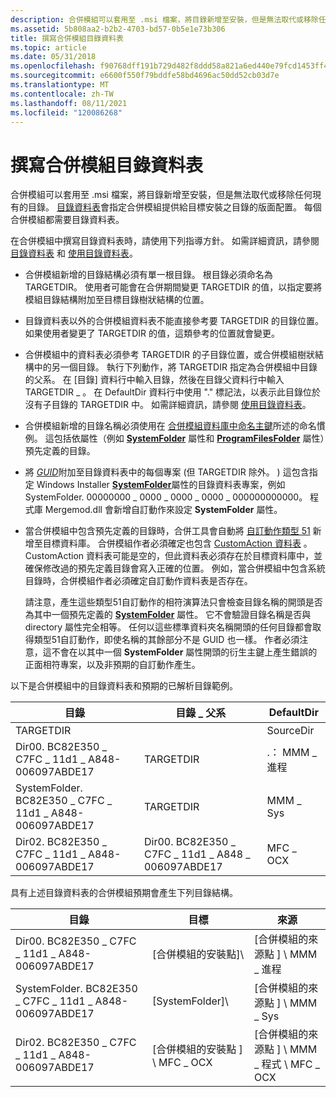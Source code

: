 ```yaml
---
description: 合併模組可以套用至 .msi 檔案，將目錄新增至安裝，但是無法取代或移除任何現有的目錄。
ms.assetid: 5b808aa2-b2b2-4703-bd57-0b5e1e73b306
title: 撰寫合併模組目錄資料表
ms.topic: article
ms.date: 05/31/2018
ms.openlocfilehash: f90768dff191b729d482f8ddd58a821a6ed440e79fcd1453ff412aaf7b8a76fb
ms.sourcegitcommit: e6600f550f79bddfe58bd4696ac50dd52cb03d7e
ms.translationtype: MT
ms.contentlocale: zh-TW
ms.lasthandoff: 08/11/2021
ms.locfileid: "120086268"
---
```

# <a name="authoring-merge-module-directory-tables"></a>撰寫合併模組目錄資料表

合併模組可以套用至 .msi 檔案，將目錄新增至安裝，但是無法取代或移除任何現有的目錄。 [目錄資料表](directory-table.md)會指定合併模組提供給目標安裝之目錄的版面配置。 每個合併模組都需要目錄資料表。

在合併模組中撰寫目錄資料表時，請使用下列指導方針。 如需詳細資訊，請參閱 [目錄資料表](directory-table.md) 和 [使用目錄資料表](using-the-directory-table.md)。

-   合併模組新增的目錄結構必須有單一根目錄。 根目錄必須命名為 TARGETDIR。 使用者可能會在合併期間變更 TARGETDIR 的值，以指定要將模組目錄結構附加至目標目錄樹狀結構的位置。
-   目錄資料表以外的合併模組資料表不能直接參考要 TARGETDIR 的目錄位置。 如果使用者變更了 TARGETDIR 的值，這類參考的位置就會變更。
-   合併模組中的資料表必須參考 TARGETDIR 的子目錄位置，或合併模組樹狀結構中的另一個目錄。 執行下列動作，將 TARGETDIR 指定為合併模組中目錄的父系。 在 [目錄] 資料行中輸入目錄，然後在目錄父資料行中輸入 TARGETDIR \_ 。 在 DefaultDir 資料行中使用 "." 標記法，以表示此目錄位於沒有子目錄的 TARGETDIR 中。 如需詳細資訊，請參閱 [使用目錄資料表](using-the-directory-table.md)。
-   合併模組新增的目錄名稱必須使用在 [合併模組資料庫中命名主鍵](naming-primary-keys-in-merge-module-databases.md)所述的命名慣例。 這包括依屬性（例如 [**SystemFolder**](systemfolder.md) 屬性和 [**ProgramFilesFolder**](programfilesfolder.md) 屬性）預先定義的目錄。
-   將 [*GUID*](g-gly.md)附加至目錄資料表中的每個專案 (但 TARGETDIR 除外。 ) 這包含指定 Windows Installer [**SystemFolder**](systemfolder.md)屬性的目錄資料表專案，例如 SystemFolder. 00000000 \_ 0000 \_ 0000 \_ 0000 \_ 000000000000。 程式庫 Mergemod.dll 會新增自訂動作來設定 **SystemFolder** 屬性。
-   當合併模組中包含預先定義的目錄時，合併工具會自動將 [自訂動作類型 51](custom-action-type-51.md) 新增至目標資料庫。 合併模組作者必須確定也包含 [CustomAction 資料表](customaction-table.md) 。 CustomAction 資料表可能是空的，但此資料表必須存在於目標資料庫中，並確保修改過的預先定義目錄會寫入正確的位置。 例如，當合併模組中包含系統目錄時，合併模組作者必須確定自訂動作資料表是否存在。

    請注意，產生這些類型51自訂動作的相符演算法只會檢查目錄名稱的開頭是否為其中一個預先定義的 [**SystemFolder**](systemfolder.md) 屬性。 它不會驗證目錄名稱是否與 directory 屬性完全相等。 任何以這些標準資料夾名稱開頭的任何目錄都會取得類型51自訂動作，即使名稱的其餘部分不是 GUID 也一樣。 作者必須注意，這不會在以其中一個 **SystemFolder** 屬性開頭的衍生主鍵上產生錯誤的正面相符專案，以及非預期的自訂動作產生。

以下是合併模組中的目錄資料表和預期的已解析目錄範例。



| 目錄                                              | 目錄 \_ 父系                                | DefaultDir  |
|--------------------------------------------------------|--------------------------------------------------|-------------|
| TARGETDIR                                              |                                                  | SourceDir   |
| Dir00. BC82E350 \_ C7FC \_ 11d1 \_ A848-006097ABDE17        | TARGETDIR                                        | .： MMM \_ 進程 |
| SystemFolder. BC82E350 \_ C7FC \_ 11d1 \_ A848-006097ABDE17 | TARGETDIR                                        | MMM \_ Sys    |
| Dir02. BC82E350 \_ C7FC \_ 11d1 \_ A848-006097ABDE17        | Dir00. BC82E350 \_ C7FC \_ 11d1 \_ A848 \_ 006097ABDE17 | MFC \_ OCX    |



 

具有上述目錄資料表的合併模組預期會產生下列目錄結構。



| 目錄                                              | 目標                                     | 來源                                               |
|--------------------------------------------------------|--------------------------------------------|------------------------------------------------------|
| Dir00. BC82E350 \_ C7FC \_ 11d1 \_ A848-006097ABDE17        | \[合併模組的安裝點\]\\         | \[合併模組的來源點 \] \\ MMM \_ 進程           |
| SystemFolder. BC82E350 \_ C7FC \_ 11d1 \_ A848-006097ABDE17 | \[SystemFolder\]\\                         | \[合併模組的來源點 \] \\ MMM \_ Sys            |
| Dir02. BC82E350 \_ C7FC \_ 11d1 \_ A848-006097ABDE17        | \[合併模組的安裝點 \] \\ MFC \_ OCX | \[合併模組的來源點 \] \\ MMM \_ 程式 \\ MFC \_ OCX |



 

 

 



